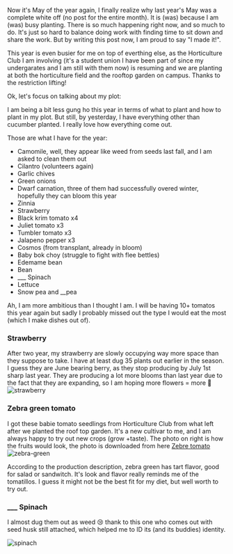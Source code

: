 Now it's May of the year again, I finally realize why last year's May was a complete white off (no post for the entire month). It is (was) because I am (was) busy planting. There is so much happening right now, and so much to do. It's just so hard to balance doing work with finding time to sit down and share the work. But by writing this post now, I am proud to say "I made it!". 

This year is even busier for me on top of everthing else, as the Horticulture Club I am involving (it's a student union I have been part of since my undergarates and I am still with them now) is resuming and we are planting at both the horticulture field and the rooftop garden on campus. Thanks to the restriction lifting!

Ok, let's focus on talking about my plot:

I am being a bit less gung ho this year in terms of what to plant and how to plant in my plot. But still, by yesterday, I have everything other than cucumber planted. I really love how everything come out. 

Those are what I have for the year:
* Camomile, well, they appear like weed from seeds last fall, and I am asked to clean them out
* Cilantro (volunteers again)
* Garlic chives
* Green onions
* Dwarf carnation, three of them had successfully overed winter, hopefully they can bloom this year 
* Zinnia
* Strawberry 
* Black krim tomato x4
* Juliet tomato x3 
* Tumbler tomato x3
* Jalapeno pepper x3
* Cosmos (from transplant, already in bloom)
* Baby bok choy (struggle to fight with flee bettles)
* Edemame bean
* Bean
* ___ Spinach
* Lettuce 
* Snow pea and __pea 

Ah, I am more ambitious than I thought I am. I will be having 10+ tomatos this year again but sadly I probably missed out the type I would eat the most (which I make dishes out of). 

### Strawberry 

After two year, my strawberry are slowly occupying way more space than they suppose to take. I have at least dug 35 plants out earlier in the season. I guess they are June bearing berry, as they stop producing by July 1st sharp last year.
They are producing a lot more blooms than last year due to the fact that they are expanding, so I am hoping more flowers = more 🍓 
![strawberry](https://user-images.githubusercontent.com/79727789/170897875-186f0e1c-5405-4329-ab57-0c7507e44cba.jpg)

### Zebra green tomato

I got these babie tomato seedlings from Horticulture Club from what left after we planted the roof top garden. It's a new cultivar to me, and I am always happy to try out new crops (grow +taste). The photo on right is how the fruits would look, the photo is downloaded from here [Zebre tomato](https://www.growjoy.com/store/pc/Green-Zebra-Tomato-Plant-p9078.htm)
![zebra-green](https://user-images.githubusercontent.com/79727789/170898380-7d60abb8-1b8c-4f7f-9f7d-a25f89b56145.jpg)

According to the production description, zebra green has tart flavor, good for salad or sandwitch. It's look and flavor really reminds me of the tomatillos. I guess it might not be the best fit for my diet, but well worth to try out. 

### ___ Spinach

I almost dug them out as weed :cry: thank to this one who comes out with seed husk still attached, which helped me to ID its (and its buddies) identity. 

![spinach](https://user-images.githubusercontent.com/79727789/170899478-4971df2c-8f51-48f9-91ef-5952d168a29e.jpg)
